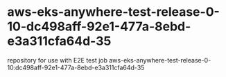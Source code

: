 # aws-eks-anywhere-test-release-0-10-dc498aff-92e1-477a-8ebd-e3a311cfa64d-35
repository for use with E2E test job aws-eks-anywhere-test-release-0-10:dc498aff-92e1-477a-8ebd-e3a311cfa64d-35
